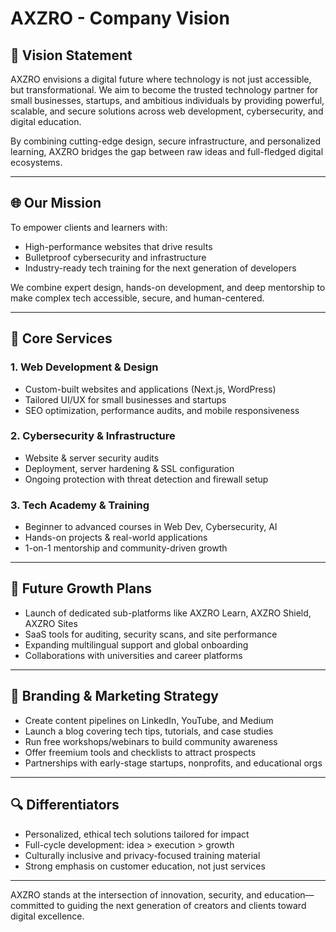 # AXZRO - Company Vision

## 🚀 Vision Statement

AXZRO envisions a digital future where technology is not just accessible, but transformational. We aim to become the trusted technology partner for small businesses, startups, and ambitious individuals by providing powerful, scalable, and secure solutions across web development, cybersecurity, and digital education.

By combining cutting-edge design, secure infrastructure, and personalized learning, AXZRO bridges the gap between raw ideas and full-fledged digital ecosystems.

---

## 🌐 Our Mission

To empower clients and learners with:
- High-performance websites that drive results
- Bulletproof cybersecurity and infrastructure
- Industry-ready tech training for the next generation of developers

We combine expert design, hands-on development, and deep mentorship to make complex tech accessible, secure, and human-centered.

---

## 💼 Core Services

### 1. Web Development & Design
- Custom-built websites and applications (Next.js, WordPress)
- Tailored UI/UX for small businesses and startups
- SEO optimization, performance audits, and mobile responsiveness

### 2. Cybersecurity & Infrastructure
- Website & server security audits
- Deployment, server hardening & SSL configuration
- Ongoing protection with threat detection and firewall setup

### 3. Tech Academy & Training
- Beginner to advanced courses in Web Dev, Cybersecurity, AI
- Hands-on projects & real-world applications
- 1-on-1 mentorship and community-driven growth

---

## 🌱 Future Growth Plans
- Launch of dedicated sub-platforms like AXZRO Learn, AXZRO Shield, AXZRO Sites
- SaaS tools for auditing, security scans, and site performance
- Expanding multilingual support and global onboarding
- Collaborations with universities and career platforms

---

## 📢 Branding & Marketing Strategy
- Create content pipelines on LinkedIn, YouTube, and Medium
- Launch a blog covering tech tips, tutorials, and case studies
- Run free workshops/webinars to build community awareness
- Offer freemium tools and checklists to attract prospects
- Partnerships with early-stage startups, nonprofits, and educational orgs

---

## 🔍 Differentiators
- Personalized, ethical tech solutions tailored for impact
- Full-cycle development: idea > execution > growth
- Culturally inclusive and privacy-focused training material
- Strong emphasis on customer education, not just services

---

AXZRO stands at the intersection of innovation, security, and education—committed to guiding the next generation of creators and clients toward digital excellence.

